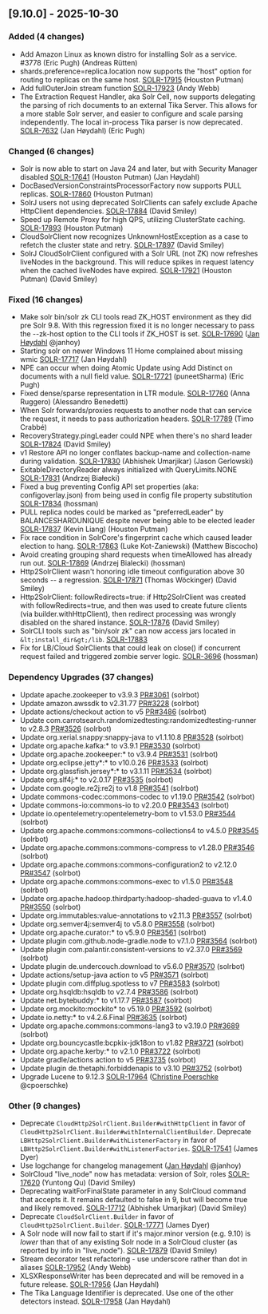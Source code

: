 <!-- @formatter:off -->
<!-- noinspection -->
<!-- Prevents auto format, for JetBrains IDE File > Settings > Editor > Code Style (Formatter Tab) > Turn formatter on/off with markers in code comments  -->

<!-- This file is automatically generate by logchange tool 🌳 🪓 => 🪵 -->
<!-- Visit https://github.com/logchange/logchange and leave a star 🌟 -->
<!-- !!! ⚠️ DO NOT MODIFY THIS FILE, YOUR CHANGES WILL BE LOST ⚠️ !!! -->


[9.10.0] - 2025-10-30
---------------------

### Added (4 changes)

- Add Amazon Linux as known distro for installing Solr as a service. #3778 (Eric Pugh) (Andreas Rütten)
- shards.preference=replica.location now supports the "host" option for routing to replicas on the same host. [SOLR-17915](https://issues.apache.org/jira/browse/SOLR-17915) (Houston Putman)
- Add fullOuterJoin stream function [SOLR-17923](https://issues.apache.org/jira/browse/SOLR-17923) (Andy Webb)
- The Extraction Request Handler, aka Solr Cell, now supports delegating the parsing of rich documents to an external Tika Server. This allows for a more stable Solr server, and easier to configure and scale parsing independently. The local in-process Tika parser is now deprecated. [SOLR-7632](https://issues.apache.org/jira/browse/SOLR-7632) (Jan Høydahl) (Eric Pugh)

### Changed (6 changes)

- Solr is now able to start on Java 24 and later, but with Security Manager disabled [SOLR-17641](https://issues.apache.org/jira/browse/SOLR-17641) (Houston Putman) (Jan Høydahl)
- DocBasedVersionConstraintsProcessorFactory now supports PULL replicas. [SOLR-17860](https://issues.apache.org/jira/browse/SOLR-17860) (Houston Putman)
- SolrJ users not using deprecated SolrClients can safely exclude Apache HttpClient dependencies. [SOLR-17884](https://issues.apache.org/jira/browse/SOLR-17884) (David Smiley)
- Speed up Remote Proxy for high QPS, utilizing ClusterState caching. [SOLR-17893](https://issues.apache.org/jira/browse/SOLR-17893) (Houston Putman)
- CloudSolrClient now recognizes UnknownHostException as a case to refetch the cluster state and retry. [SOLR-17897](https://issues.apache.org/jira/browse/SOLR-17897) (David Smiley)
- SolrJ CloudSolrClient configured with a Solr URL (not ZK) now refreshes liveNodes in the background. This will reduce spikes in request latency when the cached liveNodes have expired. [SOLR-17921](https://issues.apache.org/jira/browse/SOLR-17921) (Houston Putman) (David Smiley)

### Fixed (16 changes)

- Make solr bin/solr zk CLI tools read ZK_HOST environment as they did pre Solr 9.8. With this regression fixed it is no longer necessary to pass the --zk-host option to the CLI tools if ZK_HOST is set. [SOLR-17690](https://issues.apache.org/jira/browse/SOLR-17690) ([Jan Høydahl](https://home.apache.org/phonebook.html?uid=janhoy) @janhoy)
- Starting solr on newer Windows 11 Home complained about missing wmic [SOLR-17717](https://issues.apache.org/jira/browse/SOLR-17717) (Jan Høydahl)
- NPE can occur when doing Atomic Update using Add Distinct on documents with a null field value. [SOLR-17721](https://issues.apache.org/jira/browse/SOLR-17721) (puneetSharma) (Eric Pugh)
- Fixed dense/sparse representation in LTR module. [SOLR-17760](https://issues.apache.org/jira/browse/SOLR-17760) (Anna Ruggero) (Alessandro Benedetti)
- When Solr forwards/proxies requests to another node that can service the request, it needs to pass authorization headers. [SOLR-17789](https://issues.apache.org/jira/browse/SOLR-17789) (Timo Crabbé)
- RecoveryStrategy.pingLeader could NPE when there's no shard leader [SOLR-17824](https://issues.apache.org/jira/browse/SOLR-17824) (David Smiley)
- v1 Restore API no longer conflates backup-name and collection-name during validation. [SOLR-17830](https://issues.apache.org/jira/browse/SOLR-17830) (Abhishek Umarjikar) (Jason Gerlowski)
- ExitableDirectoryReader always initialized with QueryLimits.NONE [SOLR-17831](https://issues.apache.org/jira/browse/SOLR-17831) (Andrzej Białecki)
- Fixed a bug preventing Config API set properties (aka: configoverlay.json) from being used in config file property substitution [SOLR-17834](https://issues.apache.org/jira/browse/SOLR-17834) (hossman)
- PULL replica nodes could be marked as "preferredLeader" by BALANCESHARDUNIQUE despite never being able to be elected leader [SOLR-17837](https://issues.apache.org/jira/browse/SOLR-17837) (Kevin Liang) (Houston Putman)
- Fix race condition in SolrCore's fingerprint cache which caused leader election to hang. [SOLR-17863](https://issues.apache.org/jira/browse/SOLR-17863) (Luke Kot-Zaniewski) (Matthew Biscocho)
- Avoid creating grouping shard requests when timeAllowed has already run out. [SOLR-17869](https://issues.apache.org/jira/browse/SOLR-17869) (Andrzej Bialecki) (hossman)
- Http2SolrClient wasn't honoring idle timeout configuration above 30 seconds -- a regression. [SOLR-17871](https://issues.apache.org/jira/browse/SOLR-17871) (Thomas Wöckinger) (David Smiley)
- Http2SolrClient: followRedirects=true: if Http2SolrClient was created with followRedirects=true, and then was used to create future clients (via builder.withHttpClient), then redirect processing was wrongly disabled on the shared instance. [SOLR-17876](https://issues.apache.org/jira/browse/SOLR-17876) (David Smiley)
- SolrCLI tools such as "bin/solr zk" can now access jars located in `&lt;install_dir&gt;/lib`. [SOLR-17883](https://issues.apache.org/jira/browse/SOLR-17883) 
- Fix for LB/Cloud SolrClients that could leak on close() if concurrent request failed and triggered zombie server logic. [SOLR-3696](https://issues.apache.org/jira/browse/SOLR-3696) (hossman)

### Dependency Upgrades (37 changes)

- Update apache.zookeeper to v3.9.3 [PR#3061](https://github.com/apache/solr/pull/3061) (solrbot)
- Update amazon.awssdk to v2.31.77 [PR#3228](https://github.com/apache/solr/pull/3228) (solrbot)
- Update actions/checkout action to v5 [PR#3486](https://github.com/apache/solr/pull/3486) (solrbot)
- Update com.carrotsearch.randomizedtesting:randomizedtesting-runner to v2.8.3 [PR#3526](https://github.com/apache/solr/pull/3526) (solrbot)
- Update org.xerial.snappy:snappy-java to v1.1.10.8 [PR#3528](https://github.com/apache/solr/pull/3528) (solrbot)
- Update org.apache.kafka:* to v3.9.1 [PR#3530](https://github.com/apache/solr/pull/3530) (solrbot)
- Update org.apache.zookeeper:* to v3.9.4 [PR#3531](https://github.com/apache/solr/pull/3531) (solrbot)
- Update org.eclipse.jetty*:* to v10.0.26 [PR#3533](https://github.com/apache/solr/pull/3533) (solrbot)
- Update org.glassfish.jersey*:* to v3.1.11 [PR#3534](https://github.com/apache/solr/pull/3534) (solrbot)
- Update org.slf4j:* to v2.0.17 [PR#3535](https://github.com/apache/solr/pull/3535) (solrbot)
- Update com.google.re2j:re2j to v1.8 [PR#3541](https://github.com/apache/solr/pull/3541) (solrbot)
- Update commons-codec:commons-codec to v1.19.0 [PR#3542](https://github.com/apache/solr/pull/3542) (solrbot)
- Update commons-io:commons-io to v2.20.0 [PR#3543](https://github.com/apache/solr/pull/3543) (solrbot)
- Update io.opentelemetry:opentelemetry-bom to v1.53.0 [PR#3544](https://github.com/apache/solr/pull/3544) (solrbot)
- Update org.apache.commons:commons-collections4 to v4.5.0 [PR#3545](https://github.com/apache/solr/pull/3545) (solrbot)
- Update org.apache.commons:commons-compress to v1.28.0 [PR#3546](https://github.com/apache/solr/pull/3546) (solrbot)
- Update org.apache.commons:commons-configuration2 to v2.12.0 [PR#3547](https://github.com/apache/solr/pull/3547) (solrbot)
- Update org.apache.commons:commons-exec to v1.5.0 [PR#3548](https://github.com/apache/solr/pull/3548) (solrbot)
- Update org.apache.hadoop.thirdparty:hadoop-shaded-guava to v1.4.0 [PR#3550](https://github.com/apache/solr/pull/3550) (solrbot)
- Update org.immutables:value-annotations to v2.11.3 [PR#3557](https://github.com/apache/solr/pull/3557) (solrbot)
- Update org.semver4j:semver4j to v5.8.0 [PR#3558](https://github.com/apache/solr/pull/3558) (solrbot)
- Update org.apache.curator:* to v5.9.0 [PR#3561](https://github.com/apache/solr/pull/3561) (solrbot)
- Update plugin com.github.node-gradle.node to v7.1.0 [PR#3564](https://github.com/apache/solr/pull/3564) (solrbot)
- Update plugin com.palantir.consistent-versions to v2.37.0 [PR#3569](https://github.com/apache/solr/pull/3569) (solrbot)
- Update plugin de.undercouch.download to v5.6.0 [PR#3570](https://github.com/apache/solr/pull/3570) (solrbot)
- Update actions/setup-java action to v5 [PR#3571](https://github.com/apache/solr/pull/3571) (solrbot)
- Update plugin com.diffplug.spotless to v7 [PR#3583](https://github.com/apache/solr/pull/3583) (solrbot)
- Update org.hsqldb:hsqldb to v2.7.4 [PR#3586](https://github.com/apache/solr/pull/3586) (solrbot)
- Update net.bytebuddy:* to v1.17.7 [PR#3587](https://github.com/apache/solr/pull/3587) (solrbot)
- Update org.mockito:mockito* to v5.19.0 [PR#3592](https://github.com/apache/solr/pull/3592) (solrbot)
- Update io.netty:* to v4.2.6.Final [PR#3635](https://github.com/apache/solr/pull/3635) (solrbot)
- Update org.apache.commons:commons-lang3 to v3.19.0 [PR#3689](https://github.com/apache/solr/pull/3689) (solrbot)
- Update org.bouncycastle:bcpkix-jdk18on to v1.82 [PR#3721](https://github.com/apache/solr/pull/3721) (solrbot)
- Update org.apache.kerby:* to v2.1.0 [PR#3722](https://github.com/apache/solr/pull/3722) (solrbot)
- Update gradle/actions action to v5 [PR#3735](https://github.com/apache/solr/pull/3735) (solrbot)
- Update plugin de.thetaphi.forbiddenapis to v3.10 [PR#3752](https://github.com/apache/solr/pull/3752) (solrbot)
- Upgrade Lucene to 9.12.3 [SOLR-17964](https://issues.apache.org/jira/browse/SOLR-17964) ([Christine Poerschke](https://home.apache.org/phonebook.html?uid=cpoerschke) @cpoerschke)

### Other (9 changes)

- Deprecate `CloudHttp2SolrClient.Builder#withHttpClient` in favor of `CloudHttp2SolrClient.Builder#withInternalClientBuilder`. Deprecate `LBHttp2SolrClient.Builder#withListenerFactory` in favor of `LBHttp2SolrClient.Builder#withListenerFactories`. [SOLR-17541](https://issues.apache.org/jira/browse/SOLR-17541) (James Dyer)
- Use logchange for changelog management ([Jan Høydahl](https://home.apache.org/phonebook.html?uid=janhoy) @janhoy)
- SolrCloud "live_node" now has metadata: version of Solr, roles [SOLR-17620](https://issues.apache.org/jira/browse/SOLR-17620) (Yuntong Qu) (David Smiley)
- Deprecating waitForFinalState parameter in any SolrCloud command that accepts it. It remains defaulted to false in 9, but will become true and likely removed. [SOLR-17712](https://issues.apache.org/jira/browse/SOLR-17712) (Abhishek Umarjikar) (David Smiley)
- Deprecate `CloudSolrClient.Builder` in favor of `CloudHttp2SolrClient.Builder`. [SOLR-17771](https://issues.apache.org/jira/browse/SOLR-17771) (James Dyer)
- A Solr node will now fail to start if it's major.minor version (e.g. 9.10) is *lower* than that of any existing Solr node in a SolrCloud cluster (as reported by info in "live_node"). [SOLR-17879](https://issues.apache.org/jira/browse/SOLR-17879) (David Smiley)
- Stream decorator test refactoring - use underscore rather than dot in aliases [SOLR-17952](https://issues.apache.org/jira/browse/SOLR-17952) (Andy Webb)
- XLSXResponseWriter has been deprecated and will be removed in a future release. [SOLR-17956](https://issues.apache.org/jira/browse/SOLR-17956) (Jan Høydahl)
- The Tika Language Identifier is deprecated. Use one of the other detectors instead. [SOLR-17958](https://issues.apache.org/jira/browse/SOLR-17958) (Jan Høydahl)


